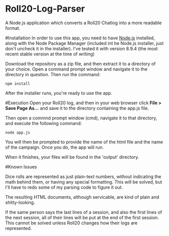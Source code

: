 # Roll20-Log-Parser

A Node.js application which converts a Roll20 Chatlog into a more readable format.

#Installation
In order to use this app, you need to have [Node.js](https://nodejs.org) installed, along with the Node Package Manager (included int he Node.js installer, just don't uncheck it in the installer). I've tested it with version 8.9.4 (the most recent stable version at the time of writing)

Download the repository as a zip file, and then extract it to a directory of your choice. Open a command prompt window and navigate it to the directory in question. Then run the command:

`npm install`

After the installer runs, you're ready to use the app.

#Execution
Open your Roll20 log, and then in your web browser click **File > Save Page As...** and save it to the directory containing the app.js file.

Then open a commnd prompt window (cmd), navigate it to that directory, and execute the following command:

`node app.js`

You will then be prompted to provide the name of the html file and the name of the campaign. Once you do, the app will run. 

When it finishes, your files will be found in the 'output' directory.

#Known Issues

Dice rolls are represented as just plain-text numbers, without indicating the math behind them, or having any special formatting. This will be solved, but I'll have to redo some of my parsing code to figure it out.

The resulting HTML documents, although servicable, are kind of plain and shitty-looking.

If the same person says the last lines of a session, and also the first lines of the next session, all of their lines will be put at the end of the first session. This cannot be solved unless Roll20 changes how their logs are represented.
